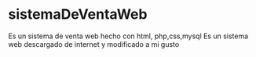 # sistemaDeVentaWeb
Es un sistema de venta web hecho con html, php,css,mysql
Es un sistema web descargado de internet y modificado a mi gusto
